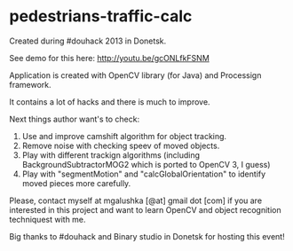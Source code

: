 pedestrians-traffic-calc
========================

Created during #douhack 2013 in Donetsk.

See demo for this here:
http://youtu.be/gcONLfkFSNM

Application is created with OpenCV library (for Java) and Processign framework.

It contains a lot of hacks and there is much to improve.

Next things author want's to check:

1. Use and improve camshift algorithm for object tracking.
2. Remove noise with checking speev of moved objects.
3. Play with different trackign algorithms (including BackgroundSubtractorMOG2 which is ported to OpenCV 3, I guess)
4. Play with "segmentMotion" and "calcGlobalOrientation" to identify moved pieces more carefully.

Please, contact myself at mgalushka [@at] gmail dot [com] if you are interested in this project and want to learn OpenCV and object recognition techniquest with me.

Big thanks to #douhack and Binary studio in Donetsk for hosting this event!